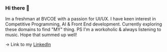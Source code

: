 ### Hi there 👋
Im a freshman at BVCOE with a passion for UI/UX.
I have keen interest in Competitive Programming, AI & Front End development. 
Currently exploring these domains to find "MY" thing.
PS I'm a workoholic & always listening to music.
Hope that summed up well!

-> Link to my [LinkedIn](https://www.linkedin.com/in/divyechandna) 
<!--
**DivyeC/DivyeC** is a ✨ _special_ ✨ repository because its `README.md` (this file) appears on your GitHub profile.

Here are some ideas to get you started:

- 🔭 I’m currently working on ...
- 🌱 I’m currently learning ...
- 👯 I’m looking to collaborate on ...
- 🤔 I’m looking for help with ...
- 💬 Ask me about ...
- 📫 How to reach me: ...
- 😄 Pronouns: ...
- ⚡ Fun fact: ...
-->
